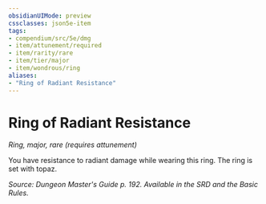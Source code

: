 ```yaml
---
obsidianUIMode: preview
cssclasses: json5e-item
tags:
- compendium/src/5e/dmg
- item/attunement/required
- item/rarity/rare
- item/tier/major
- item/wondrous/ring
aliases: 
- "Ring of Radiant Resistance"
---
```

# Ring of Radiant Resistance
*Ring, major, rare (requires attunement)*  


You have resistance to radiant damage while wearing this ring. The ring is set with topaz.

*Source: Dungeon Master's Guide p. 192. Available in the SRD and the Basic Rules.*